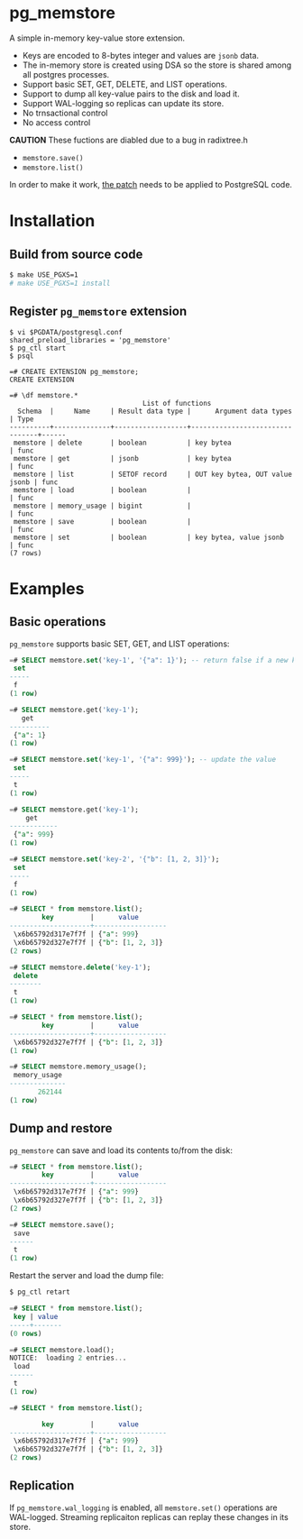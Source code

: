 # pg_memstore

A simple in-memory key-value store extension.

- Keys are encoded to 8-bytes integer and values are `jsonb` data.
- The in-memory store is created using DSA so the store is shared among all postgres processes.
- Support basic SET, GET, DELETE, and LIST operations.
- Support to dump all key-value pairs to the disk and load it.
- Support WAL-logging so replicas can update its store.
- No trnsactional control
- No access control

**CAUTION**
These fuctions are diabled due to a bug in radixtree.h

- `memstore.save()`
- `memstore.list()`

In order to make it work, [the patch](https://www.postgresql.org/message-id/CAD21AoBB2U47V%3DF%2BwQRB1bERov_of5%3DBOZGaybjaV8FLQyqG3Q%40mail.gmail.com) needs to be applied to PostgreSQL code.

# Installation

## Build from source code

```bash
$ make USE_PGXS=1
# make USE_PGXS=1 install
```

## Register `pg_memstore` extension

```
$ vi $PGDATA/postgresql.conf
shared_preload_libraries = 'pg_memstore'
$ pg_ctl start
$ psql

=# CREATE EXTENSION pg_memstore;
CREATE EXTENSION

=# \df memstore.*
                                 List of functions
  Schema  |     Name     | Result data type |      Argument data types       | Type
----------+--------------+------------------+--------------------------------+------
 memstore | delete       | boolean          | key bytea                      | func
 memstore | get          | jsonb            | key bytea                      | func
 memstore | list         | SETOF record     | OUT key bytea, OUT value jsonb | func
 memstore | load         | boolean          |                                | func
 memstore | memory_usage | bigint           |                                | func
 memstore | save         | boolean          |                                | func
 memstore | set          | boolean          | key bytea, value jsonb         | func
(7 rows)
```

# Examples

## Basic operations

`pg_memstore` supports basic SET, GET, and LIST operations:

```sql
=# SELECT memstore.set('key-1', '{"a": 1}'); -- return false if a new key
 set
-----
 f
(1 row)

=# SELECT memstore.get('key-1');
   get
----------
 {"a": 1}
(1 row)

=# SELECT memstore.set('key-1', '{"a": 999}'); -- update the value
 set
-----
 t
(1 row)

=# SELECT memstore.get('key-1');
    get
------------
 {"a": 999}
(1 row)

=# SELECT memstore.set('key-2', '{"b": [1, 2, 3]}');
 set
-----
 f
(1 row)

=# SELECT * from memstore.list();
        key         |      value
--------------------+------------------
 \x6b65792d317e7f7f | {"a": 999}
 \x6b65792d327e7f7f | {"b": [1, 2, 3]}
(2 rows)

=# SELECT memstore.delete('key-1');
 delete 
--------
 t
(1 row)

=# SELECT * from memstore.list();
        key         |      value
--------------------+------------------
 \x6b65792d327e7f7f | {"b": [1, 2, 3]}
(1 row)

=# SELECT memstore.memory_usage();
 memory_usage
--------------
       262144
(1 row)
```

## Dump and restore

`pg_memstore` can save and load its contents to/from the disk:

```sql
=# SELECT * from memstore.list();
        key         |      value
--------------------+------------------
 \x6b65792d317e7f7f | {"a": 999}
 \x6b65792d327e7f7f | {"b": [1, 2, 3]}
(2 rows)

=# SELECT memstore.save();
 save
------
 t
(1 row)
```

Restart the server and load the dump file:

```bash
$ pg_ctl retart
```

```sql
=# SELECT * from memstore.list();
 key | value
-----+-------
(0 rows)

=# SELECT memstore.load();
NOTICE:  loading 2 entries...
 load
------
 t
(1 row)

=# SELECT * from memstore.list();

        key         |      value
--------------------+------------------
 \x6b65792d317e7f7f | {"a": 999}
 \x6b65792d327e7f7f | {"b": [1, 2, 3]}
(2 rows)
```

## Replication

If `pg_memstore.wal_logging` is enabled, all `memstore.set()` operations are WAL-logged. Streaming replicaiton replicas can replay these changes in its store.